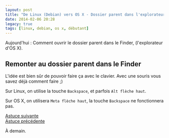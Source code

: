 ```yaml
---
layout: post
title: "De Linux (Debian) vers OS X - Dossier parent dans l'explorateur"
date: 2014-02-06 20:28
legacy: true
tags: [linux, debian, os x, débutant]
---
```





Aujourd'hui : Comment ouvrir le dossier parent dans le Finder,
(l'explorateur d'OS X).

<!-- more -->

Remonter au dossier parent dans le Finder
----------------------------------------------------

L'idée est bien sûr de pouvoir faire ça avec le clavier. Avec une
souris vous savez déjà comment faire ;)

Sur Linux, on utilise la touche `Backspace`, et parfois
`Alt flèche haut`.

Sur OS X, on utilisera `Meta flèche haut`, la touche `Backspace` ne
fonctionnera pas.

[Astuce suivante](/blog/2014/02/13/de-linux-debian-vers-os-x-lauto-completion-dans-irb/)    
[Astuce précédente](/blog/2014/02/05/de-linux-debian-vers-os-x-raccourcis-clavier-pour-changer-de-bureau/)




À demain.


